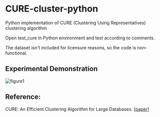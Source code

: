 # CURE-cluster-python

Python implementation of CURE (Clustering Using Representatives) clustering algorithm

Open test_cure in Python environment and test according to comments.

The dataset isn't included for licensure reasons, so the code is non-functional.

## Experimental Demonstration
![figure1]()

## Reference:
CURE: An Efficient Clustering Algorithm for Large Databases. [[paper](https://www.sciencedirect.com/science/article/pii/S0306437901000084)]

